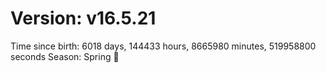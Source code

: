 # Version: v16.5.21
Time since birth: 6018 days, 144433 hours, 8665980 minutes, 519958800 seconds
Season: Spring 🌸
